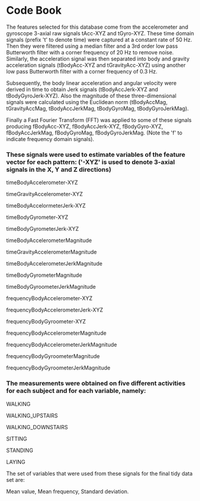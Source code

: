 # Code Book

The features selected for this database come from the accelerometer and gyroscope 3-axial raw signals tAcc-XYZ and tGyro-XYZ. These time domain signals (prefix 't' to denote time) were captured at a constant rate of 50 Hz. Then they were filtered using a median filter and a 3rd order low pass Butterworth filter with a corner frequency of 20 Hz to remove noise. Similarly, the acceleration signal was then separated into body and gravity acceleration signals (tBodyAcc-XYZ and tGravityAcc-XYZ) using another low pass Butterworth filter with a corner frequency of 0.3 Hz. 

Subsequently, the body linear acceleration and angular velocity were derived in time to obtain Jerk signals (tBodyAccJerk-XYZ and tBodyGyroJerk-XYZ). Also the magnitude of these three-dimensional signals were calculated using the Euclidean norm (tBodyAccMag, tGravityAccMag, tBodyAccJerkMag, tBodyGyroMag, tBodyGyroJerkMag). 

Finally a Fast Fourier Transform (FFT) was applied to some of these signals producing fBodyAcc-XYZ, fBodyAccJerk-XYZ, fBodyGyro-XYZ, fBodyAccJerkMag, fBodyGyroMag, fBodyGyroJerkMag. (Note the 'f' to indicate frequency domain signals). 

### These signals were used to estimate variables of the feature vector for each pattern: ('-XYZ' is used to denote 3-axial signals in the X, Y and Z directions)

  timeBodyAccelerometer-XYZ
  
  timeGravityAccelerometer-XYZ
  
  timeBodyAccelormeterJerk-XYZ
  
  timeBodyGyrometer-XYZ
  
  timeBodyGyrometerJerk-XYZ
  
  timeBodyAccelerometerMagnitude
  
  timeGravityAccelerometerMagnitude
  
  timeBodyAccelerometerJerkMagnitude
  
  timeBodyGyrometerMagnitude
  
  timeBodyGyroometerJerkMagnitude
  
  frequencyBodyAccelerometer-XYZ
  
  frequencyBodyAccelerometerJerk-XYZ
  
  frequencyBodyGyroometer-XYZ
  
  frequencyBodyAccelerometerMagnitude
  
  frequencyBodyAccelerometerJerkMagnitude
  
  frequencyBodyGyroometerMagnitude
  
  frequencyBodyGyroometerJerkMagnitude
  
### The measurements were obtained on five different activities for each subject and for each variable, namely:

  WALKING
  
  WALKING_UPSTAIRS
  
  WALKING_DOWNSTAIRS
  
  SITTING
  
  STANDING
  
  LAYING

The set of variables that were used from these signals for the final tidy data set are:

  Mean value, 
  Mean frequency, 
  Standard deviation.
  
